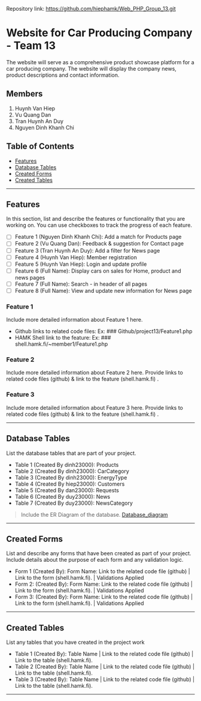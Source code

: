 Repository link:
https://github.com/hiephamk/Web_PHP_Group_13.git

# Website for Car Producing Company - Team 13

The website will serve as a comprehensive product showcase platform for a car producing company. The website will display the company news, product descriptions and contact information.

## Members
1. Huynh Van Hiep
2. Vu Quang Dan
3. Tran Huynh An Duy
4. Nguyen Dinh Khanh Chi

## Table of Contents
- [Features](#features)
- [Database Tables](#database-tables)
- [Created Forms](#created-forms)
- [Created Tables](#created-tables)

---

## Features

In this section, list and describe the features or functionality that you are working on. You can use checkboxes to track the progress of each feature.

- [ ] Feature 1 (Nguyen Dinh Khanh Chi): Add a match for Products page
- [ ] Feature 2 (Vu Quang Dan): Feedback & suggestion for Contact page
- [ ] Feature 3 (Tran Huynh An Duy): Add a filter for News page
- [ ] Feature 4 (Huynh Van Hiep): Member registration 
- [ ] Feature 5 (Huynh Van Hiep): Login and update profile
- [ ] Feature 6 (Full Name): Display cars on sales for Home, product and news pages
- [ ] Feature 7 (Full Name): Search - in header of all pages
- [ ] Feature 8 (Full Name): View and update new information for News page

### Feature 1

Include more detailed information about Feature 1 here. 
- Github links to related code files: Ex: ### Github/project13/Feature1.php
- HAMK Shell link to the feature: Ex: ### shell.hamk.fi/~member1/Feature1.php

### Feature 2

Include more detailed information about Feature 2 here. Provide links to related code files (github) & link to the feature (shell.hamk.fi) .

### Feature 3

Include more detailed information about Feature 3 here. Provide links to related code files (github) & link to the feature (shell.hamk.fi) .

---

## Database Tables

List the database tables that are part of your project. 

- Table 1 (Created By dinh23000): Products
- Table 2 (Created By dinh23000): CarCategory
- Table 3 (Created By dinh23000): EnergyType
- Table 4 (Created By hiep23000): Customers
- Table 5 (Created By dan23000): Requests
- Table 6 (Created By duy23000): News
- Table 7 (Created By duy23000): NewsCategory

> Include the ER Diagram of the database. 
[Database_diagram](https://github.com/hiephamk/Web_PHP_Group_13/blob/main/Database_diagram.png)

---

## Created Forms

List and describe any forms that have been created as part of your project. Include details about the purpose of each form and any validation logic.

- Form 1 (Created By): Form Name: Link to the related code file (github) | Link to the form (shell.hamk.fi). | Validations Applied
- Form 2: (Created By): Form Name: Link to the related code file (github) | Link to the form (shell.hamk.fi).  | Validations Applied
- Form 3: (Created By): Form Name: Link to the related code file (github) | Link to the form (shell.hamk.fi).  | Validations Applied


---

## Created Tables

List any tables that you have created in the project work

- Table 1 (Created By): Table Name | Link to the related code file (github) | Link to the table (shell.hamk.fi).
- Table 2 (Created By): Table Name | Link to the related code file (github) | Link to the table (shell.hamk.fi).
- Table 3 (Created By): Table Name | Link to the related code file (github) | Link to the table (shell.hamk.fi).

---